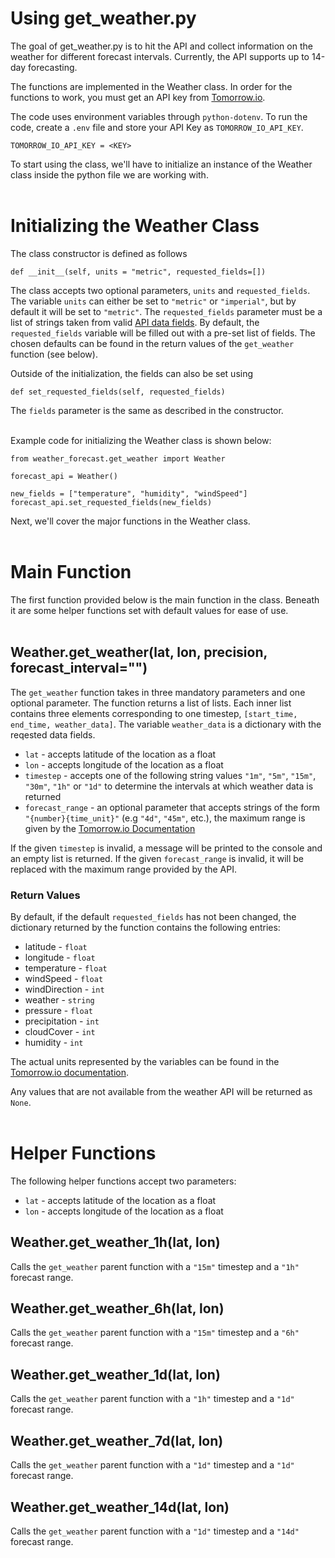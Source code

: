 # **Using get_weather.py**

The goal of get_weather.py is to hit the API and collect information on the weather for different forecast intervals. Currently, the API supports up to 14-day forecasting.

The functions are implemented in the Weather class. In order for the functions to work, you must get an API key from [Tomorrow.io](https://www.tomorrow.io/weather-api/). 

The code uses environment variables through `python-dotenv`. To run the code, create a `.env` file and store your API Key as `TOMORROW_IO_API_KEY`.

```
TOMORROW_IO_API_KEY = <KEY>
``` 

To start using the class, we'll have to initialize an instance of the Weather class inside the python file we are working with.
<br><br/>

# **Initializing the Weather Class**

The class constructor is defined as follows

`def __init__(self, units = "metric", requested_fields=[])`

The class accepts two optional parameters, `units` and `requested_fields`. The variable `units` can either be set to `"metric"` or `"imperial"`, but by default it will be set to `"metric"`. The `requested_fields` parameter must be a list of strings taken from valid [API data fields](https://docs.tomorrow.io/reference/data-layers-core). By default, the `requested_fields` variable will be filled out with a pre-set list of fields. The chosen defaults can be found in the return values of the `get_weather` function (see below).

Outside of the initialization, the fields can also be set using

`def set_requested_fields(self, requested_fields)`

The `fields` parameter is the same as described in the constructor.
<br><br/>

Example code for initializing the Weather class is shown below:

```
from weather_forecast.get_weather import Weather

forecast_api = Weather()

new_fields = ["temperature", "humidity", "windSpeed"]
forecast_api.set_requested_fields(new_fields)
```

Next, we'll cover the major functions in the Weather class.
<br><br/>

# **Main Function**

The first function provided below is the main function in the class. Beneath it are some helper functions set with default values for ease of use. 
<br><br/>

## Weather.get_weather(lat, lon, precision, forecast_interval="")

The `get_weather` function takes in three mandatory parameters and one optional parameter. The function returns a list of lists. Each inner list contains three elements corresponding to one timestep, `[start_time, end_time, weather_data]`. The variable `weather_data` is a dictionary with the reqested data fields.

* `lat` - accepts latitude of the location as a float
* `lon` - accepts longitude of the location as a float
* `timestep` - accepts one of the following string values `"1m"`, `"5m"`, `"15m"`, `"30m"`, `"1h"` or `"1d"` to determine the intervals at which weather data is returned
* `forecast_range` - an optional parameter that accepts strings of the form `"{number}{time_unit}"` (e.g `"4d"`, `"45m"`, etc.), the maximum range is given by the [Tomorrow.io Documentation](https://docs.tomorrow.io/reference/data-layers-overview)

If the given `timestep` is invalid, a message will be printed to the console and an empty list is returned.
If the given `forecast_range` is invalid, it will be replaced with the maximum range provided by the API.

### **Return Values**
By default, if the default `requested_fields` has not been changed, the dictionary returned by the function contains the following entries:
* latitude - `float`
* longitude - `float`
* temperature - `float`
* windSpeed - `float`
* windDirection - `int`
* weather - `string`
* pressure - `float`
* precipitation - `int`
* cloudCover - `int`
* humidity - `int`

The actual units represented by the variables can be found in the [Tomorrow.io documentation](https://docs.tomorrow.io/reference/data-layers-overview).

Any values that are not available from the weather API will be returned as `None`. 
<br><br/>


# **Helper Functions**

The following helper functions accept two parameters:
* `lat` - accepts latitude of the location as a float
* `lon` - accepts longitude of the location as a float

## Weather.get_weather_1h(lat, lon)

Calls the `get_weather` parent function with a `"15m"` timestep and a `"1h"` forecast range.

## Weather.get_weather_6h(lat, lon)

Calls the `get_weather` parent function with a `"15m"` timestep and a `"6h"` forecast range.

## Weather.get_weather_1d(lat, lon)

Calls the `get_weather` parent function with a `"1h"` timestep and a `"1d"` forecast range.

## Weather.get_weather_7d(lat, lon)

Calls the `get_weather` parent function with a `"1d"` timestep and a `"1d"` forecast range.

## Weather.get_weather_14d(lat, lon)

Calls the `get_weather` parent function with a `"1d"` timestep and a `"14d"` forecast range.
